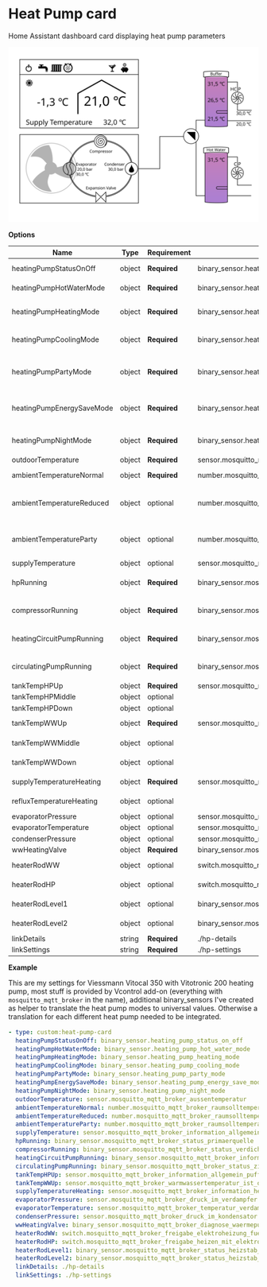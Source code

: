# Heat Pump card

Home Assistant dashboard card displaying heat pump parameters

![Example picture of the heat pump card.](https://github.com/ManfredTremmel/home-assistant-heat-pump-card/raw/master/dist/heat-pump-card/heat-pump.svg?raw=true)

**Options**

| Name | Type | Requirement | Default | Description
| ---- | ---- | ----------- | ------- | -----------
| heatingPumpStatusOnOff | object | **Required** | binary_sensor.heating_pump_status_on_off | if heating pump is off, power symbol is displayed
| heatingPumpHotWaterMode | object | **Required** | binary_sensor.heating_pump_hot_water_mode | Hot Water Mode, when on, faucet symbol is displayed
| heatingPumpHeatingMode | object | **Required** | binary_sensor.heating_pump_heating_mode | if Heating Mode is on, radiator symbol is displayed
| heatingPumpCoolingMode | object | **Required** | binary_sensor.heating_pump_cooling_mode | in Cooling Mode, the cooling symbol is displayed
| heatingPumpPartyMode | object | **Required** | binary_sensor.heating_pump_party_mode | in Party Mode the drinking glass symbol and `ambientTemperatureParty` (when set) is displayed
| heatingPumpEnergySaveMode | object | **Required** | binary_sensor.heating_pump_energy_save_mode | in Energy Saving Mode the piggybank symbol and `ambientTemperatureReduced` (when set) is displayed
| heatingPumpNightMode | object | **Required** | binary_sensor.heating_pump_night_mode | Night Mode switches between sun and moon symbol
| outdoorTemperature | object | **Required** | sensor.mosquitto_mqtt_broker_aussentemperatur | Outdoor Temperature
| ambientTemperatureNormal | object | **Required** | number.mosquitto_mqtt_broker_raumsolltemperatur_normal | Ambient Temperature normal
| ambientTemperatureReduced | object | optional | number.mosquitto_mqtt_broker_raumsolltemperatur_reduziert | Ambient Temperature reduced (used when `heatingPumpEnergySaveMode` is on)
| ambientTemperatureParty | object | optional | number.mosquitto_mqtt_broker_raumsolltemperatur_party | Ambient Temperature Party (used when `heatingPumpPartyMode` is on)
| supplyTemperature | object | optional | sensor.mosquitto_mqtt_broker_information_allgemein_anlagenvorlauftemperatur_0_95 | Supply Temperature
| hpRunning | object | **Required** | binary_sensor.mosquitto_mqtt_broker_status_primaerquelle | When Primary Source is active, the fan animation is running
| compressorRunning | object | **Required** | binary_sensor.mosquitto_mqtt_broker_status_verdichter | Binary sensor which detects if Compressor is running
| heatingCircuitPumpRunning | object | **Required** | binary_sensor.mosquitto_mqtt_broker_information_heizkreis_hk2_heizkreispumpe_0_1 | Binary sensor which detects if Heating Circuit Pump is running
| circulatingPumpRunning | object | **Required** | binary_sensor.mosquitto_mqtt_broker_status_zirklulationspumpe_2 | Binary sensor which detects if Circulating Pump is running
| tankTempHPUp | object | **Required** | sensor.mosquitto_mqtt_broker_information_allgemein_pufferspeichertemperatur_0_95 | Buffer Temperature up
| tankTempHPMiddle | object | optional |  | Buffer Temperature middle
| tankTempHPDown | object | optional |  | Buffer Temperature down
| tankTempWWUp | object | **Required** | sensor.mosquitto_mqtt_broker_warmwassertemperatur_ist_oben | Hot Water Buffer Temperature up
| tankTempWWMiddle | object | optional |  | Hot Water Buffer Temperature middle
| tankTempWWDown | object | optional |  | Hot Water Buffer Temperature down
| supplyTemperatureHeating | object | **Required** | sensor.mosquitto_mqtt_broker_information_heizkreis_hk2_vorlauftemperatur_sekundaer_2_0_95 | Supply Temperature Heating
| refluxTemperatureHeating | object | optional |  | Reflux Temperature Heating
| evaporatorPressure | object | optional | sensor.mosquitto_mqtt_broker_druck_im_verdampfer | Evaporator Pressure
| evaporatorTemperature | object | optional | sensor.mosquitto_mqtt_broker_temperatur_verdampfer | Evaporator Temperature
| condenserPressure | object | optional | sensor.mosquitto_mqtt_broker_druck_im_kondensator | Condenser Pressure
| wwHeatingValve | object | **Required** | binary_sensor.mosquitto_mqtt_broker_diagnose_waermepumpe_3_w_ventil_heizen_ww1_0_heizen_1_ww | Heating/Hot Water Valve
| heaterRodWW | object | optional | switch.mosquitto_mqtt_broker_freigabe_elektroheizung_fuer_ww_bereitung | Heater Rod Hot Water is active
| heaterRodHP | object | optional | switch.mosquitto_mqtt_broker_freigabe_heizen_mit_elektro | Heater Rod Heating is active
| heaterRodLevel1 | object | optional | binary_sensor.mosquitto_mqtt_broker_status_heizstab_stufe_1 | Heater Rod is using Level 1
| heaterRodLevel2 | object | optional | binary_sensor.mosquitto_mqtt_broker_status_heizstab_stufe_2 | Heater Rod is using Level 2
| linkDetails | string | **Required** | ./hp-details | Link to details page
| linkSettings | string | **Required** | ./hp-settings | Link to settings page


**Example**

This are my settings for Viessmann Vitocal 350 with Vitotronic 200 heating pump, most stuff is provided by Vcontrol add-on (everything with `mosquitto_mqtt_broker` in the name),
additional binary_sensors I've created as helper to translate the heat pump modes to universal values. Otherwise a translation for each different heat pump needed to be integrated.

```yaml
- type: custom:heat-pump-card
  heatingPumpStatusOnOff: binary_sensor.heating_pump_status_on_off
  heatingPumpHotWaterMode: binary_sensor.heating_pump_hot_water_mode
  heatingPumpHeatingMode: binary_sensor.heating_pump_heating_mode
  heatingPumpCoolingMode: binary_sensor.heating_pump_cooling_mode
  heatingPumpPartyMode: binary_sensor.heating_pump_party_mode
  heatingPumpEnergySaveMode: binary_sensor.heating_pump_energy_save_mode
  heatingPumpNightMode: binary_sensor.heating_pump_night_mode
  outdoorTemperature: sensor.mosquitto_mqtt_broker_aussentemperatur
  ambientTemperatureNormal: number.mosquitto_mqtt_broker_raumsolltemperatur_normal
  ambientTemperatureReduced: number.mosquitto_mqtt_broker_raumsolltemperatur_reduziert
  ambientTemperatureParty: number.mosquitto_mqtt_broker_raumsolltemperatur_party
  supplyTemperature: sensor.mosquitto_mqtt_broker_information_allgemein_anlagenvorlauftemperatur_0_95
  hpRunning: binary_sensor.mosquitto_mqtt_broker_status_primaerquelle
  compressorRunning: binary_sensor.mosquitto_mqtt_broker_status_verdichter
  heatingCircuitPumpRunning: binary_sensor.mosquitto_mqtt_broker_information_heizkreis_hk2_heizkreispumpe_0_1
  circulatingPumpRunning: binary_sensor.mosquitto_mqtt_broker_status_zirklulationspumpe_2
  tankTempHPUp: sensor.mosquitto_mqtt_broker_information_allgemein_pufferspeichertemperatur_0_95
  tankTempWWUp: sensor.mosquitto_mqtt_broker_warmwassertemperatur_ist_oben
  supplyTemperatureHeating: sensor.mosquitto_mqtt_broker_information_heizkreis_hk2_vorlauftemperatur_sekundaer_2_0_95
  evaporatorPressure: sensor.mosquitto_mqtt_broker_druck_im_verdampfer
  evaporatorTemperature: sensor.mosquitto_mqtt_broker_temperatur_verdampfer
  condenserPressure: sensor.mosquitto_mqtt_broker_druck_im_kondensator
  wwHeatingValve: binary_sensor.mosquitto_mqtt_broker_diagnose_waermepumpe_3_w_ventil_heizen_ww1_0_heizen_1_ww
  heaterRodWW: switch.mosquitto_mqtt_broker_freigabe_elektroheizung_fuer_ww_bereitung
  heaterRodHP: switch.mosquitto_mqtt_broker_freigabe_heizen_mit_elektro
  heaterRodLevel1: binary_sensor.mosquitto_mqtt_broker_status_heizstab_stufe_1
  heaterRodLevel2: binary_sensor.mosquitto_mqtt_broker_status_heizstab_stufe_2
  linkDetails: ./hp-details
  linkSettings: ./hp-settings
```
